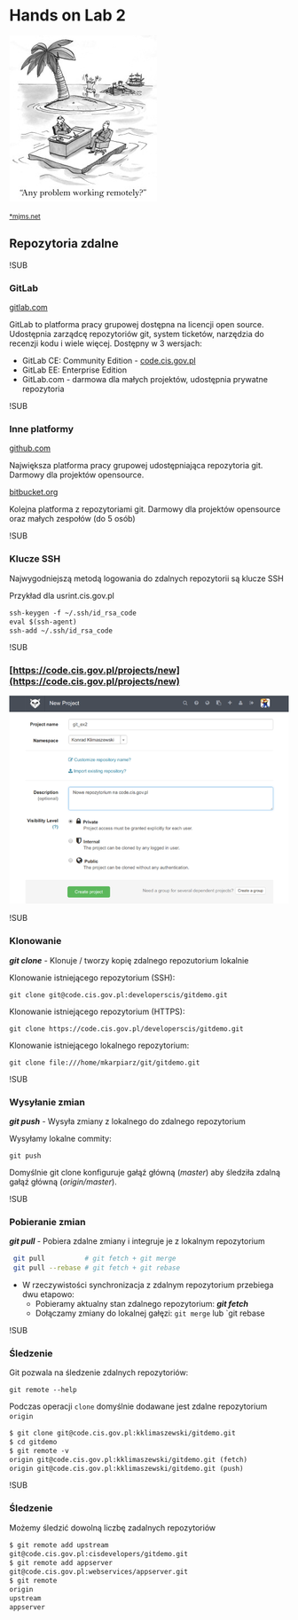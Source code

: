 # Hands on Lab 2
![remote](images/Remote.jpg)

<small>[*mjms.net](http://www.mjms.net/blog/5-tips-for-managing-remote-workers/)</small>
## Repozytoria zdalne

!SUB
### GitLab

[gitlab.com](https://gitlab.com)

GitLab to platforma pracy grupowej dostępna na licencji open source. Udostępnia zarządcę repozytoriów git, system ticketów, narzędzia do recenzji kodu i wiele więcej. Dostępny w 3 wersjach:
 * GitLab CE: Community Edition - [code.cis.gov.pl](https://code.cis.gov.pl)
 * GitLab EE: Enterprise Edition
 * GitLab.com - darmowa dla małych projektów, udostępnia prywatne repozytoria

!SUB
### Inne platformy

[github.com](https://github.com)

Największa platforma pracy grupowej udostępniająca repozytoria git. Darmowy dla projektów opensource.

[bitbucket.org](https://bitbucket.org)

Kolejna platforma z repozytoriami git. Darmowy dla projektów opensource oraz małych zespołów (do 5 osób)

!SUB
### Klucze SSH

Najwygodniejszą metodą logowania do zdalnych repozytorii są klucze SSH

Przykład dla usrint.cis.gov.pl

```
ssh-keygen -f ~/.ssh/id_rsa_code
eval $(ssh-agent)
ssh-add ~/.ssh/id_rsa_code
```

!SUB
### [https://code.cis.gov.pl/projects/new](https://code.cis.gov.pl/projects/new)

![new repo](images/gitlab-new-repo.png)

!SUB
### Klonowanie

_**git clone**_ - Klonuje / tworzy kopię zdalnego repozutorium lokalnie

Klonowanie istniejącego repozytorium (SSH):

```
git clone git@code.cis.gov.pl:developerscis/gitdemo.git
```

Klonowanie istniejącego repozytorium (HTTPS):

```
git clone https://code.cis.gov.pl/developerscis/gitdemo.git
```

Klonowanie istniejącego lokalnego repozytorium:

```
git clone file:///home/mkarpiarz/git/gitdemo.git
```

!SUB
### Wysyłanie zmian

_**git push**_ - Wysyła zmiany z lokalnego do zdalnego repozytorium

Wysyłamy lokalne commity:

```
git push
```

Domyślnie git clone konfiguruje gałąź główną (*master*) aby śledziła zdalną gałąź główną (*origin/master*).

!SUB
### Pobieranie zmian

_**git pull**_ - Pobiera zdalne zmiany i integruje je z lokalnym repozytorium

```bash
 git pull          # git fetch + git merge
 git pull --rebase # git fetch + git rebase
```

* W rzeczywistości synchronizacja z zdalnym repozytorium przebiega dwu etapowo:
  * Pobieramy aktualny stan zdalnego repozytorium: _**git fetch**_
  * Dołączamy zmiany do lokalnej gałęzi: `git merge` lub `git rebase

!SUB
### Śledzenie

Git pozwala na śledzenie zdalnych repozytoriów:

```
git remote --help
```

Podczas operacji `clone` domyślnie dodawane jest zdalne repozytorium `origin`

```
$ git clone git@code.cis.gov.pl:kklimaszewski/gitdemo.git
$ cd gitdemo
$ git remote -v
origin git@code.cis.gov.pl:kklimaszewski/gitdemo.git (fetch)
origin git@code.cis.gov.pl:kklimaszewski/gitdemo.git (push)
```

!SUB
### Śledzenie

Możemy śledzić dowolną liczbę zadalnych repozytoriów

```
$ git remote add upstream git@code.cis.gov.pl:cisdevelopers/gitdemo.git
$ git remote add appserver git@code.cis.gov.pl:webservices/appserver.git
$ git remote
origin
upstream
appserver
```

